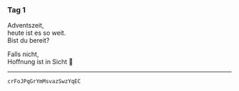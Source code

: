 ### Tag 1

Adventszeit,  
heute ist es so weit.  
Bist du bereit?  
  
Falls nicht,  
Hoffnung ist in Sicht 🤭

---

`crFoJPqGrYmMsvazSwzYqEC`
